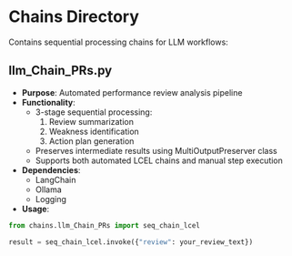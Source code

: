 # Chains Directory

Contains sequential processing chains for LLM workflows:

## llm_Chain_PRs.py
- **Purpose**: Automated performance review analysis pipeline
- **Functionality**:
  - 3-stage sequential processing:
    1. Review summarization
    2. Weakness identification
    3. Action plan generation
  - Preserves intermediate results using MultiOutputPreserver class
  - Supports both automated LCEL chains and manual step execution
- **Dependencies**:
  - LangChain
  - Ollama
  - Logging
- **Usage**:
```python
from chains.llm_Chain_PRs import seq_chain_lcel

result = seq_chain_lcel.invoke({"review": your_review_text})
